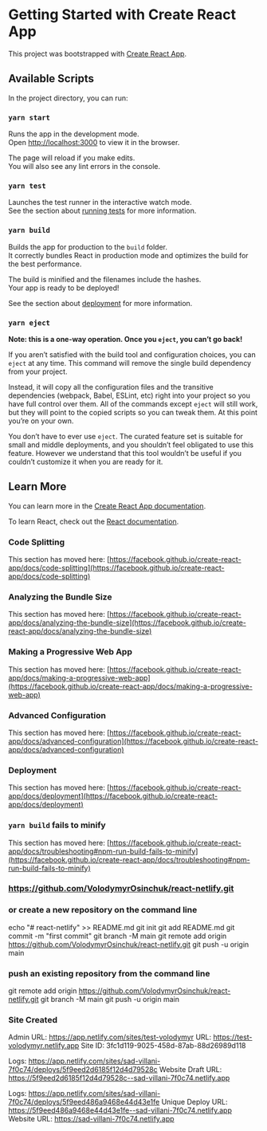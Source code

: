 # Getting Started with Create React App

This project was bootstrapped with [Create React App](https://github.com/facebook/create-react-app).

## Available Scripts

In the project directory, you can run:

### `yarn start`

Runs the app in the development mode.\
Open [http://localhost:3000](http://localhost:3000) to view it in the browser.

The page will reload if you make edits.\
You will also see any lint errors in the console.

### `yarn test`

Launches the test runner in the interactive watch mode.\
See the section about [running tests](https://facebook.github.io/create-react-app/docs/running-tests) for more information.

### `yarn build`

Builds the app for production to the `build` folder.\
It correctly bundles React in production mode and optimizes the build for the best performance.

The build is minified and the filenames include the hashes.\
Your app is ready to be deployed!

See the section about [deployment](https://facebook.github.io/create-react-app/docs/deployment) for more information.

### `yarn eject`

**Note: this is a one-way operation. Once you `eject`, you can’t go back!**

If you aren’t satisfied with the build tool and configuration choices, you can `eject` at any time. This command will remove the single build dependency from your project.

Instead, it will copy all the configuration files and the transitive dependencies (webpack, Babel, ESLint, etc) right into your project so you have full control over them. All of the commands except `eject` will still work, but they will point to the copied scripts so you can tweak them. At this point you’re on your own.

You don’t have to ever use `eject`. The curated feature set is suitable for small and middle deployments, and you shouldn’t feel obligated to use this feature. However we understand that this tool wouldn’t be useful if you couldn’t customize it when you are ready for it.

## Learn More

You can learn more in the [Create React App documentation](https://facebook.github.io/create-react-app/docs/getting-started).

To learn React, check out the [React documentation](https://reactjs.org/).

### Code Splitting

This section has moved here: [https://facebook.github.io/create-react-app/docs/code-splitting](https://facebook.github.io/create-react-app/docs/code-splitting)

### Analyzing the Bundle Size

This section has moved here: [https://facebook.github.io/create-react-app/docs/analyzing-the-bundle-size](https://facebook.github.io/create-react-app/docs/analyzing-the-bundle-size)

### Making a Progressive Web App

This section has moved here: [https://facebook.github.io/create-react-app/docs/making-a-progressive-web-app](https://facebook.github.io/create-react-app/docs/making-a-progressive-web-app)

### Advanced Configuration

This section has moved here: [https://facebook.github.io/create-react-app/docs/advanced-configuration](https://facebook.github.io/create-react-app/docs/advanced-configuration)

### Deployment

This section has moved here: [https://facebook.github.io/create-react-app/docs/deployment](https://facebook.github.io/create-react-app/docs/deployment)

### `yarn build` fails to minify

This section has moved here: [https://facebook.github.io/create-react-app/docs/troubleshooting#npm-run-build-fails-to-minify](https://facebook.github.io/create-react-app/docs/troubleshooting#npm-run-build-fails-to-minify)

### https://github.com/VolodymyrOsinchuk/react-netlify.git

### or create a new repository on the command line

echo "# react-netlify" >> README.md
git init
git add README.md
git commit -m "first commit"
git branch -M main
git remote add origin https://github.com/VolodymyrOsinchuk/react-netlify.git
git push -u origin main

### push an existing repository from the command line

git remote add origin https://github.com/VolodymyrOsinchuk/react-netlify.git
git branch -M main
git push -u origin main

### Site Created

Admin URL: https://app.netlify.com/sites/test-volodymyr
URL: https://test-volodymyr.netlify.app
Site ID: 3fc1d119-9025-458d-87ab-88d26989d118

Logs: https://app.netlify.com/sites/sad-villani-7f0c74/deploys/5f9eed2d6185f12d4d79528c
Website Draft URL: https://5f9eed2d6185f12d4d79528c--sad-villani-7f0c74.netlify.app

Logs: https://app.netlify.com/sites/sad-villani-7f0c74/deploys/5f9eed486a9468e44d43e1fe
Unique Deploy URL: https://5f9eed486a9468e44d43e1fe--sad-villani-7f0c74.netlify.app
Website URL: https://sad-villani-7f0c74.netlify.app
